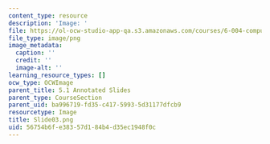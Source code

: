 ```yaml
---
content_type: resource
description: 'Image: '
file: https://ol-ocw-studio-app-qa.s3.amazonaws.com/courses/6-004-computation-structures-spring-2017/56754b6fe38357d184b4d35ec1948f0c_Slide03.png
file_type: image/png
image_metadata:
  caption: ''
  credit: ''
  image-alt: ''
learning_resource_types: []
ocw_type: OCWImage
parent_title: 5.1 Annotated Slides
parent_type: CourseSection
parent_uid: ba996719-fd35-c417-5993-5d31177dfcb9
resourcetype: Image
title: Slide03.png
uid: 56754b6f-e383-57d1-84b4-d35ec1948f0c
---
```

